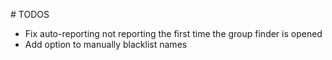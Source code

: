 # TODOS
* Fix auto-reporting not reporting the first time the group finder is opened
* Add option to manually blacklist names